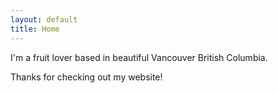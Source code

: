 ```yaml
---
layout: default
title: Home
---
```


I'm a fruit lover based in beautiful Vancouver British Columbia.

Thanks for checking out my website!

